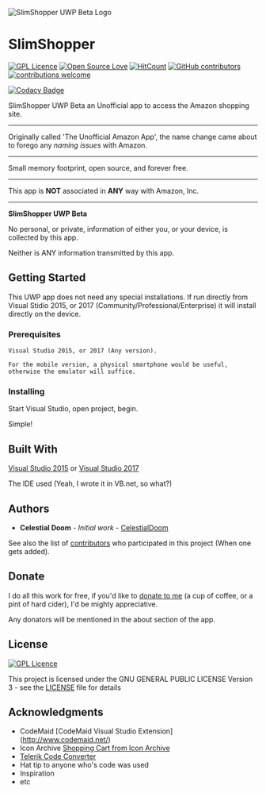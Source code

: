 ![SlimShopper UWP Beta Logo](https://s19.postimg.cc/9l5okp6ir/Tu_Aa_Icon_inv.png)
# SlimShopper
[![GPL Licence](https://badges.frapsoft.com/os/gpl/gpl.png?v=103)](https://opensource.org/licenses/GPL-3.0/)
[![Open Source Love](https://badges.frapsoft.com/os/v1/open-source.png?v=103)](https://github.com/ellerbrock/open-source-badges/)
[![HitCount](http://hits.dwyl.io/CelestialDoom/SlimShopper-UWP-Beta.svg)](http://hits.dwyl.io/CelestialDoom/SlimShopper-UWP-Beta)
[![GitHub contributors](https://img.shields.io/github/contributors/CelestialDoom/SlimSHopper-UWP-Beta.svg)](https://github.com/CelestialDoom/SlimShopper-UWP-Beta/graphs/contributors)
[![contributions welcome](https://img.shields.io/badge/contributions-welcome-brightgreen.svg?style=flat)](https://github.com/CelestialDoom/SlimShopper-UWP-Beta/issues)

[![Codacy Badge](https://api.codacy.com/project/badge/Grade/c2aa658574b9467e911ef9e84f3e4a36)](https://www.codacy.com/app/CelestialDoom/SlimBook-UWP-Beta?utm_source=github.com&amp;utm_medium=referral&amp;utm_content=CelestialDoom/SlimBook-UWP-Beta&amp;utm_campaign=Badge_Grade)

SlimShopper UWP Beta an Unofficial app to access the Amazon shopping site.

***

Originally called 'The Unofficial Amazon App', the name change came about to forego any _*naming issues*_ with Amazon.

***

Small memory footprint, open source, and forever free.
***
This app is **NOT** associated in **ANY** way with Amazon, Inc.
***
__SlimShopper UWP Beta__

No personal, or private, information of either you, or your device, is collected by this app.

Neither is ANY information transmitted by this app.

## Getting Started

This UWP app does not need any special installations. If run directly from Visual Stidio 2015, or 2017 (Community/Professional/Enterprise) it will install directly on the device.

### Prerequisites

```
Visual Studio 2015, or 2017 (Any version).

For the mobile version, a physical smartphone would be useful, otherwise the emulator will suffice.
```

### Installing

Start Visual Studio, open project, begin.

Simple!

## Built With

 [Visual Studio 2015](http://www.visualstudio.com/vs/) or [Visual Studio 2017](http://www.visualstudio.com/vs/)
 
The IDE used (Yeah, I wrote it in VB.net, so what?)

## Authors

* **Celestial Doom** - *Initial work* - [CelestialDoom](https://github.com/CelestialDoom)

See also the list of [contributors](https://github.com/CelestialDoom/SlimShopper-UWP-Beta/contributors) who participated in this project (When one gets added).

## Donate

I do all this work for free, if you'd like to [donate to me](https://www.paypal.com/cgi-bin/webscr?cmd=_donations&business=C8GGT76WWEKPY&lc=GB&item_name=APRA%2etech&currency_code=GBP&bn=PP%2dDonationsBF%3abtn_donate_SM%2egif%3aNonHosted) (a cup of coffee, or a pint of hard cider), I'd be mighty appreciative.

Any donators will be mentioned in the about section of the app.




## License

[![GPL Licence](https://badges.frapsoft.com/os/gpl/gpl.png?v=103)](https://opensource.org/licenses/GPL-3.0/)

This project is licensed under the GNU GENERAL PUBLIC LICENSE Version 3 - see the [LICENSE](LICENSE) file for details

## Acknowledgments

* CodeMaid [CodeMaid Visual Studio Extension] (http://www.codemaid.net/)
* Icon Archive [Shopping Cart from Icon Archive](http://www.iconarchive.com/show/ios7-icons-by-icons8/Ecommerce-Shopping-Cart-Empty-icon.html)
* [Telerik Code Converter](http://converter.telerik.com/)
* Hat tip to anyone who's code was used
* Inspiration
* etc
